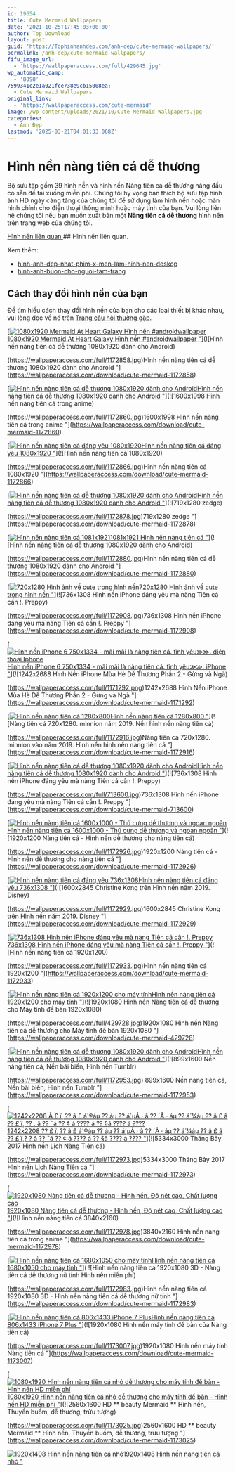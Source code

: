 ```yaml
---
id: 19654
title: Cute Mermaid Wallpapers
date: '2021-10-25T17:45:03+00:00'
author: Top Download
layout: post
guid: 'https://Tophinhanhdep.com/anh-dep/cute-mermaid-wallpapers/'
permalink: /anh-dep/cute-mermaid-wallpapers/
fifu_image_url:
  - 'https://wallpaperaccess.com/full/429645.jpg'
wp_automatic_camp:
  - '8098'
7599341c2e1a021fce738e9cb15008ea:
  - Cute Mermaid Wallpapers
original_link:
  - 'https://wallpaperaccess.com/cute-mermaid'
image: /wp-content/uploads/2021/10/Cute-Mermaid-Wallpapers.jpg
categories:
  - Ảnh Đẹp
lastmod: '2025-03-21T04:01:33.068Z'
---
```

# Hình nền nàng tiên cá dễ thương

Bộ sưu tập gồm 39 hình nền và hình nền Nàng tiên cá dễ thương hàng đầu có sẵn để tải xuống miễn phí. Chúng tôi hy vọng bạn thích bộ sưu tập hình ảnh HD ngày càng tăng của chúng tôi để sử dụng làm hình nền hoặc màn hình chính cho điện thoại thông minh hoặc máy tính của bạn. Vui lòng liên hệ chúng tôi nếu bạn muốn xuất bản một **Nàng tiên cá dễ thương** hình nền trên trang web của chúng tôi.

[Hình nền liên quan ](#related) ## Hình nền liên quan.

   
 Xem thêm:

   
- [hinh-anh-dep-nhat-phim-x-men-lam-hinh-nen-deskop](https://tophinhanhdep.com/anh-dep/hinh-anh-dep-nhat-phim-x-men-lam-hinh-nen-deskop/)
- [hinh-anh-buon-cho-nguoi-tam-trang](https://tophinhanhdep.com/hinh-anh-buon/hinh-anh-buon-cho-nguoi-tam-trang/)

## Cách thay đổi hình nền của bạn

Để tìm hiểu cách thay đổi hình nền của bạn cho các loại thiết bị khác nhau, vui lòng đọc về nó trên [Trang câu hỏi thường gặp](https://tophinhanhdep.com/faq/).

  
[[![1080x1920 Mermaid At Heart Galaxy Hình nền #androidwallpaper](https://wallpaperaccess.com/full/429645.jpg)1080x1920 Mermaid At Heart Galaxy Hình nền #androidwallpaper "](https://wallpaperaccess.com/download/cute-mermaid-429645)](![Hình nền nàng tiên cá dễ thương 1080x1920 dành cho Android)

(https://wallpaperaccess.com/full/1172858.jpg)Hình nền nàng tiên cá dễ thương 1080x1920 dành cho Android "](https://wallpaperaccess.com/download/cute-mermaid-1172858)

[[![Hình nền nàng tiên cá dễ thương 1080x1920 dành cho Android](https://wallpaperaccess.com/full/1172859.jpg)Hình nền nàng tiên cá dễ thương 1080x1920 dành cho Android "](https://wallpaperaccess.com/download/cute-mermaid-1172859)](![1600x1998 Hình nền nàng tiên cá trong anime)

(https://wallpaperaccess.com/full/1172860.jpg)1600x1998 Hình nền nàng tiên cá trong anime "](https://wallpaperaccess.com/download/cute-mermaid-1172860)

[[![Hình nền nàng tiên cá đáng yêu 1080x1920](https://wallpaperaccess.com/full/1172862.jpg)Hình nền nàng tiên cá đáng yêu 1080x1920 "](https://wallpaperaccess.com/download/cute-mermaid-1172862)](![Hình nền nàng tiên cá 1080x1920)

(https://wallpaperaccess.com/full/1172866.jpg)Hình nền nàng tiên cá 1080x1920 "](https://wallpaperaccess.com/download/cute-mermaid-1172866)

[[![Hình nền nàng tiên cá dễ thương 1080x1920 dành cho Android](https://wallpaperaccess.com/full/1172873.jpg)Hình nền nàng tiên cá dễ thương 1080x1920 dành cho Android "](https://wallpaperaccess.com/download/cute-mermaid-1172873)](![719x1280 zedge)

(https://wallpaperaccess.com/full/1172878.jpg)719x1280 zedge "](https://wallpaperaccess.com/download/cute-mermaid-1172878)

[[![Hình nền nàng tiên cá 1081x1921](https://wallpaperaccess.com/full/429685.jpg)1081x1921 Hình nền nàng tiên cá "](https://wallpaperaccess.com/download/cute-mermaid-429685)](![Hình nền nàng tiên cá dễ thương 1080x1920 dành cho Android)

(https://wallpaperaccess.com/full/1172880.jpg)Hình nền nàng tiên cá dễ thương 1080x1920 dành cho Android "](https://wallpaperaccess.com/download/cute-mermaid-1172880)

[[![720x1280 Hình ảnh về cute trong hình nền](https://wallpaperaccess.com/full/1172904.jpg)720x1280 Hình ảnh về cute trong hình nền "](https://wallpaperaccess.com/download/cute-mermaid-1172904)](![736x1308 Hình nền iPhone đáng yêu mà nàng Tiên cá cần !.  Preppy)

(https://wallpaperaccess.com/full/1172908.jpg)736x1308 Hình nền iPhone đáng yêu mà nàng Tiên cá cần !. Preppy "](https://wallpaperaccess.com/download/cute-mermaid-1172908)

[[![Hình nền iPhone 6 750x1334 - mãi mãi là nàng tiên cá.  tình yêu≫≫.  điện thoại Iphone](https://wallpaperaccess.com/full/1172911.jpg)Hình nền iPhone 6 750x1334 - mãi mãi là nàng tiên cá. tình yêu≫≫. iPhone "](https://wallpaperaccess.com/download/cute-mermaid-1172911)](![1242x2688 Hình Nền iPhone Mùa Hè Dễ Thương Phần 2 - Gừng và Ngà)

(https://wallpaperaccess.com/full/1171292.png)1242x2688 Hình Nền iPhone Mùa Hè Dễ Thương Phần 2 - Gừng và Ngà "](https://wallpaperaccess.com/download/cute-mermaid-1171292)

[[![Hình nền nàng tiên cá 1280x800](https://wallpaperaccess.com/full/1172913.png)Hình nền nàng tiên cá 1280x800 "](https://wallpaperaccess.com/download/cute-mermaid-1172913)](![Nàng tiên cá 720x1280.  minnion năm 2019. Nền hình nền nàng tiên cá)

(https://wallpaperaccess.com/full/1172916.jpg)Nàng tiên cá 720x1280. minnion vào năm 2019. Hình nền hình nền nàng tiên cá "](https://wallpaperaccess.com/download/cute-mermaid-1172916)

[[![Hình nền nàng tiên cá dễ thương 1080x1920 dành cho Android](https://wallpaperaccess.com/full/1172921.jpg)Hình nền nàng tiên cá dễ thương 1080x1920 dành cho Android "](https://wallpaperaccess.com/download/cute-mermaid-1172921)](![736x1308 Hình nền iPhone đáng yêu mà nàng Tiên cá cần !.  Preppy)

(https://wallpaperaccess.com/full/713600.jpg)736x1308 Hình nền iPhone đáng yêu mà nàng Tiên cá cần !. Preppy "](https://wallpaperaccess.com/download/cute-mermaid-713600)

[[![Hình nền nàng tiên cá 1600x1000 - Thú cưng dễ thương và ngoan ngoãn](https://wallpaperaccess.com/full/1172924.jpg)Hình nền nàng tiên cá 1600x1000 - Thú cưng dễ thương và ngoan ngoãn "](https://wallpaperaccess.com/download/cute-mermaid-1172924)](![1920x1200 Nàng tiên cá - Hình nền dễ thương cho nàng tiên cá)

(https://wallpaperaccess.com/full/1172926.jpg)1920x1200 Nàng tiên cá - Hình nền dễ thương cho nàng tiên cá "](https://wallpaperaccess.com/download/cute-mermaid-1172926)

[[![Hình nền nàng tiên cá đáng yêu 736x1308](https://wallpaperaccess.com/full/1172928.jpg)Hình nền nàng tiên cá đáng yêu 736x1308 "](https://wallpaperaccess.com/download/cute-mermaid-1172928)](![1600x2845 Christine Kong trên Hình nền năm 2019. Disney)

(https://wallpaperaccess.com/full/1172929.jpg)1600x2845 Christine Kong trên Hình nền năm 2019. Disney "](https://wallpaperaccess.com/download/cute-mermaid-1172929)

[[![736x1308 Hình nền iPhone đáng yêu mà nàng Tiên cá cần !.  Preppy](https://wallpaperaccess.com/full/1171591.jpg)736x1308 Hình nền iPhone đáng yêu mà nàng Tiên cá cần !. Preppy "](https://wallpaperaccess.com/download/cute-mermaid-1171591)](![Hình nền nàng tiên cá 1920x1200)

(https://wallpaperaccess.com/full/1172933.jpg)Hình nền nàng tiên cá 1920x1200 "](https://wallpaperaccess.com/download/cute-mermaid-1172933)

[[![Hình nền nàng tiên cá 1920x1200 cho máy tính](https://wallpaperaccess.com/full/1172940.jpg)Hình nền nàng tiên cá 1920x1200 cho máy tính "](https://wallpaperaccess.com/download/cute-mermaid-1172940)](![1920x1080 Hình nền Nàng tiên cá dễ thương cho Máy tính để bàn 1920x1080)

(https://wallpaperaccess.com/full/429728.jpg)1920x1080 Hình nền Nàng tiên cá dễ thương cho Máy tính để bàn 1920x1080 "](https://wallpaperaccess.com/download/cute-mermaid-429728)

[[![Hình nền nàng tiên cá dễ thương 1080x1920 dành cho Android](https://wallpaperaccess.com/full/1172950.jpg)Hình nền nàng tiên cá dễ thương 1080x1920 dành cho Android "](https://wallpaperaccess.com/download/cute-mermaid-1172950)](![899x1600 Nền nàng tiên cá, Nền bãi biển, Hình nền Tumblr)

(https://wallpaperaccess.com/full/1172953.jpg) 899x1600 Nền nàng tiên cá, Nền bãi biển, Hình nền Tumblr "](https://wallpaperaccess.com/download/cute-mermaid-1172953)

[[![1242x2208 Â £ ï¸ ?? â £ á´®áµ ?? áµ ?? á´µÂ · â ?? ´Â · áµ ?? á´¼áµ ?? â £ â ?? £ ï¸ ?? .  â ?? ¯á ?? ¢ á ???? á ?? §â ???? á ????](https://wallpaperaccess.com/full/1172972.jpg)1242x2208 ?? £ ï¸ ?? â £ á´®áµ ?? áµ ?? á´µÂ · â ?? ´Â · áµ ?? á´¼áµ ?? â £ â ?? £ ï¸? ? â ?? ¯á ?? ¢ á ???? á ?? §â ???? á ???? "](https://wallpaperaccess.com/download/cute-mermaid-1172972)](![5334x3000 Tháng Bảy 2017 Hình nền Lịch Nàng Tiên cá)

(https://wallpaperaccess.com/full/1172973.jpg)5334x3000 Tháng Bảy 2017 Hình nền Lịch Nàng Tiên cá "](https://wallpaperaccess.com/download/cute-mermaid-1172973)

[[![1920x1080 Nàng tiên cá dễ thương - Hình nền, Độ nét cao, Chất lượng cao](https://wallpaperaccess.com/full/711687.jpg)1920x1080 Nàng tiên cá dễ thương - Hình nền, Độ nét cao, Chất lượng cao "](https://wallpaperaccess.com/download/cute-mermaid-711687)](![Hình nền nàng tiên cá 3840x2160)

(https://wallpaperaccess.com/full/1172978.jpg)3840x2160 Hình nền nàng tiên cá trong anime "](https://wallpaperaccess.com/download/cute-mermaid-1172978)

[[![Hình nền nàng tiên cá 1680x1050 cho máy tính](https://wallpaperaccess.com/full/1172982.jpg)Hình nền nàng tiên cá 1680x1050 cho máy tính "](https://wallpaperaccess.com/download/cute-mermaid-1172982)]( ![Hình nền nàng tiên cá 1920x1080 3D - Nàng tiên cá dễ thương nữ tính Hình nền miễn phí)

(https://wallpaperaccess.com/full/1172983.jpg)Hình nền nàng tiên cá 1920x1080 3D - Hình nền nàng tiên cá dễ thương nữ tính "](https://wallpaperaccess.com/download/cute-mermaid-1172983)

[[![Hình nền nàng tiên cá 806x1433 iPhone 7 Plus](https://wallpaperaccess.com/full/1172987.png)Hình nền nàng tiên cá 806x1433 iPhone 7 Plus "](https://wallpaperaccess.com/download/cute-mermaid-1172987)](![1920x1080 Hình nền máy tính để bàn của Nàng tiên cá)

(https://wallpaperaccess.com/full/1173007.jpg)1920x1080 Hình nền máy tính Nàng tiên cá "](https://wallpaperaccess.com/download/cute-mermaid-1173007)

[[![1080x1920 Hình nền nàng tiên cá nhỏ dễ thương cho máy tính để bàn - Hình nền HD miễn phí](https://wallpaperaccess.com/full/1173019.png)1080x1920 Hình nền nàng tiên cá nhỏ dễ thương cho máy tính để bàn - Hình nền HD miễn phí "](https://wallpaperaccess.com/download/cute-mermaid-1173019)](![2560x1600 HD ** beauty Mermaid ** Hình nền, Thuyền buồm, dễ thương, trừu tượng)

(https://wallpaperaccess.com/full/1173025.jpg)2560x1600 HD \*\* beauty Mermaid \*\* Hình nền, Thuyền buồm, dễ thương, trừu tượng "](https://wallpaperaccess.com/download/cute-mermaid-1173025)

[![1920x1408 Hình nền nàng tiên cá nhỏ](https://wallpaperaccess.com/full/1173040.jpg)1920x1408 Hình nền nàng tiên cá nhỏ "](https://wallpaperaccess.com/download/cute-mermaid-1173040)

